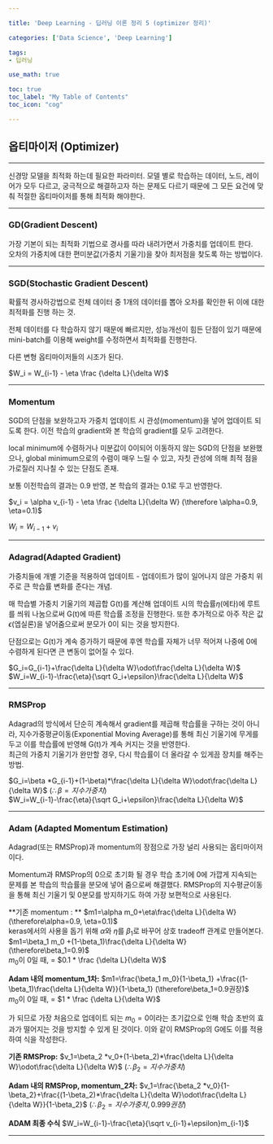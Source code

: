 ```yaml
---

title: 'Deep Learning - 딥러닝 이론 정리 5 (optimizer 정리)'

categories: ['Data Science', 'Deep Learning']

tags: 
- 딥러닝

use_math: true

toc: true
toc_label: "My Table of Contents"
toc_icon: "cog"

---
```


## 옵티마이저 (Optimizer)
---
신경망 모델을 최적화 하는데 필요한 파라미터.
모델 별로 학습하는 데이터, 노드, 레이어가 모두 다르고, 궁극적으로 해결하고자 하는 문제도 다르기 때문에 그 모든 요건에 맞춰 적절한 옵티마이저를 통해 최적화 해야한다.

---
### GD(Gradient Descent)

가장 기본이 되는 최적화 기법으로 경사를 따라 내려가면서 가중치를 업데이트 한다.  
오차의 가중치에 대한 편미분값(가중치 기울기)을 찾아 최저점을 찾도록 하는 방법이다.  

---

### SGD(Stochastic Gradient Descent)

확률적 경사하강법으로 전체 데이터 중 1개의 데이터를 뽑아 오차를 확인한 뒤 이에 대한 최적화를 진행 하는 것.   

전체 데이터를 다 학습하지 않기 때문에 빠르지만, 성능개선이 힘든 단점이 있기 때문에 mini-batch를 이용해 weight를 수정하면서 최적화를 진행한다.   

다른 변형 옵티마이저들의 시조가 된다.  

$W_i = W_{i-1} - \eta \frac {\delta L}{\delta W}$   

---

### Momentum
SGD의 단점을 보완하고자 가중치 업데이트 시 관성(momentum)을 넣어 업데이트 되도록 한다. 이전 학습의 gradient와 본 학습의 gradient를 모두 고려한다.   

local minimum에 수렴하거나 미분값이 0이되어 이동하지 않는 SGD의 단점을 보완했으나, global minimum으로의 수렴이 매우 느릴 수 있고, 자칫 관성에 의해 최적 점을 가로질러 지나칠 수 있는 단점도 존재.  

보통 이전학습의 결과는 0.9 반영, 본 학습의 결과는 0.1로 두고 반영한다.  


$v_i = \alpha v_{i-1} - \eta \frac {\delta L}{\delta W} (\therefore \alpha=0.9, \eta=0.1)$  

$W_i = W_{i-1} +v_i$   


---
### Adagrad(Adapted Gradient)
가중치들에 개별 기준을 적용하여 업데이트 - 업데이트가 많이 일어나지 않은 가중치 위주로 큰 학습률 변화를 준다는 개념.  

매 학습별 가중치 기울기의 제곱합 G(t)를 계산해 업데이트 시의 학습률$\eta$(에타)에 루트를 씌워 나눔으로써 G(t)에 따른 학습률 조정을 진행한다. 또한 추가적으로 아주 작은 값 $\epsilon$(엡실론)을 넣어줌으로써 분모가 0이 되는 것을 방지한다.  

단점으로는 G(t)가 계속 증가하기 때문에 후엔 학습률 자체가 너무 적어져 나중에 0에 수렴하게 된다면 큰 변동이 없어질 수 있다.  

$G_i=G_{i-1}+\frac{\delta L}{\delta W}\odot\frac{\delta L}{\delta W}$    
$W_i=W_{i-1}-\frac{\eta}{\sqrt G_i+\epsilon}\frac{\delta L}{\delta W}$    

---

### RMSProp
Adagrad의 방식에서 단순히 계속해서 gradient를 제곱해 학습률을 구하는 것이 아니라, 지수가중평균이동(Exponential Moving Average)를 통해 최신 기울기에 무게를 두고 이를 학습률에 반영해 G(t)가 계속 커지는 것을 반영한다.   
최근의 가중치 기울기가 완만할 경우, 다시 학습률이 더 올라갈 수 있게끔 장치를 해주는 방법.  

$G_i=\beta *G_{i-1}+(1-\beta)*\frac{\delta L}{\delta W}\odot\frac{\delta L}{\delta W}$ $(\therefore \beta=지수 가중치)$  
$W_i=W_{i-1}-\frac{\eta}{\sqrt G_i+\epsilon}\frac{\delta L}{\delta W}$  


---

### Adam (Adapted Momentum Estimation)
Adagrad(또는 RMSProp)과 momentum의 장점으로 가장 널리 사용되는 옵티마이저이다.  

Momentum과 RMSProp의 0으로 초기화 될 경우 학습 초기에 0에 가깝게 지속되는 문제를 본 학습의 학습률을 분모에 넣어 줌으로써 해결했다. RMSProp의 지수평균이동을 통해 최신 기울기 및 0분모를 방지하기도 하여 가장 보편적으로 사용된다.  

**기존 momentum : **
$m1=\alpha m_0+\eta\frac{\delta L}{\delta W} (\therefore\alpha=0.9, \eta=0.1)$   
keras에서의 사용을 돕기 위해 $\alpha$와 $\eta$를 $\beta_1$로 바꾸어 상호 tradeoff 관계로 만들어본다.  
$m1=\beta_1 m_0 +(1-\beta_1)\frac{\delta L}{\delta W} (\therefore\beta_1=0.9)$  
$m_0$이  0일 때, = $0.1 * \frac {\delta L}{\delta W}$  


**Adam 내의 momentum_1차:**
$m1=\frac{\beta_1 m_0}{1-\beta_1} +\frac{(1-\beta_1)\frac{\delta L}{\delta W}}{1-\beta_1} (\therefore\beta_1=0.9권장)$  
$m_0$이  0일 때, = $1 * \frac {\delta L}{\delta W}$  

가 되므로 가장 처음으로 업데이트 되는 $m_0 = 0$이라는 초기값으로 인해 학습 초반의 효과가 떨어지는 것을 방지할 수 있게 된 것이다. 이와 같이 RMSProp의 G에도 이를 적용하여 식을 작성한다.  

**기존 RMSProp:**
$v_1=\beta_2 *v_0+(1-\beta_2)*\frac{\delta L}{\delta W}\odot\frac{\delta L}{\delta W}$ $(\therefore \beta_2=지수 가중치)$  

**Adam 내의 RMSProp, momentum_2차:**
$v_1=\frac{\beta_2 *v_0}{1-\beta_2}+\frac{(1-\beta_2)*\frac{\delta L}{\delta W}\odot\frac{\delta L}{\delta W}}{1-\beta_2}$ $(\therefore \beta_2=지수 가중치 , 0.999권장)$  

**ADAM 최종 수식** 
$W_i=W_{i-1}-\frac{\eta}{\sqrt v_{i-1}+\epsilon}m_{i-1}$  


---
